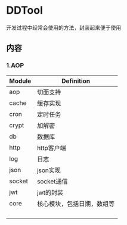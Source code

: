 # DDTool
开发过程中经常会使用的方法，封装起来便于使用

## 内容
### 1.AOP

| Module | Definition |
| -----| ----- |
| aop | 切面支持 |
| cache | 缓存实现 |
| cron | 定时任务 |
| crypt | 加解密 |
| db | 数据库 |
| http | http客户端 |
| log | 日志 |
| json | json实现 |
| socket | socket通信 |
| jwt | jwt的封装 |
| core | 核心模块，包括日期，数组等 |
|  |  |
|  |  |
|  |  |
|  |  |